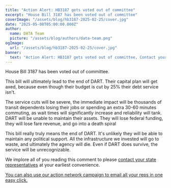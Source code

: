 ```yaml
---
title: "Action Alert: HB3187 gets voted out of committee"
excerpt: "House Bill 3187 has been voted out of committee"
coverImage: "/assets/blog/hb3187-2025-02-25/cover.jpg"
date: "2025-05-08T05:00:00.000Z"
author:
  name: DATA Team
  picture: "/assets/blog/authors/data-team.png"
ogImage:
  url: "/assets/blog/hb3187-2025-02-25/cover.jpg"
banner: 
  text: "Action Alert: HB3187 gets voted out of committee, Contact your represenatives!"
---
```


House Bill 3187 has been voted out of committee.

This bill will ultimately lead to the end of DART. Their capital plan will get axed, because even though their budget is cut by 25% their debt service isn't.

The service cuts will be severe, the immediate impact will be thousands of transit dependents losing their jobs or spending an extra 30-60 minutes commuting, as wait times will significantly increase and reliability will tank.
DART will be unable to maintain their assets. They will lose federal funding, they will lose fare revenue, and go into a death spiral

This bill really truly means the end of DART. It's unlikely they will be able to maintain any political support. All the infrastructure we invested will go to waste, and ultimately the agency will die. Even if DART does survive, the service will be unrecognizable.

We implore all of you reading this comment to please [contact your state representatives](https://go.ridewithdata.org/wrm) at your earliest convenience. 

[You can also use our action network campaign to email all your reps in one easy click.](https://actionnetwork.org/letters/save-dart-from-funding-cuts)